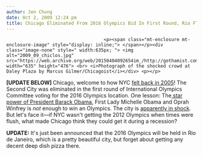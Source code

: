 ```yaml
---
author: Jen Chung
date: Oct 2, 2009 12:24 pm
title: Chicago Eliminated From 2016 Olympics Bid In First Round, Rio FTW
---
```


	
										<p><span class="mt-enclosure mt-enclosure-image" style="display: inline;"> </span></p><div class="image-none" style=" width:635px; "> <img alt="2009_09_chiclos.jpg" src="https://web.archive.org/web/20150404092654im_/http://gothamist.com/attachments/jen/2009_09_chiclos.jpg" width="635" height="476"> <br> <i>Photograph of the shocked crowd at Daley Plaza by Marcus Gilmer/Chicagoist</i></div> <p></p>

<p><strong>[UPDATE BELOW] </strong>Chicago, welcome to how NYC <a href="https://web.archive.org/web/20150404092654/http://gothamist.com/2005/07/06/ioc_to_nyc_2012_olympics_aint_in_your_backyard.php">felt back in 2005</a>!  The Second City was eliminated in the first round of International Olympics Committee voting for the 2016 Olympics location.  One lesson: The<a href="https://web.archive.org/web/20150404092654/http://chicagoist.com/2009/10/02/live_blog_the_final_2016_presentati.php"> star power of President Barack Obama</a>, First Lady Michelle Obama and Oprah Winfrey is <em>not</em> enough to win an Olympics.  The city is <a href="https://web.archive.org/web/20150404092654/http://chicagoist.com/2009/10/02/shock_chicago_eliminated_in_first_r.php">apparently in shock</a>. But let&apos;s face it&#x2014;if NYC wasn&apos;t getting the 2012 Olympics when times were flush, what made Chicago think they could get it during a recession?</p>

<p><strong>UPDATE:</strong> It&apos;s just been announced that the 2016 Olympics will be held in Rio de Janeiro, which is a pretty beautiful city, but forget about getting any decent deep dish pizza there.</p>					
										
									
				